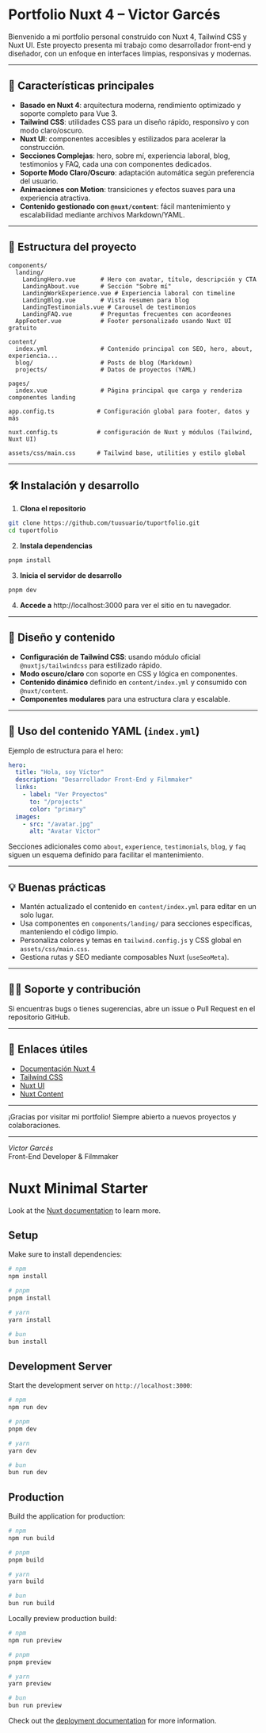 # Portfolio Nuxt 4 – Victor Garcés

Bienvenido a mi portfolio personal construido con Nuxt 4, Tailwind CSS y Nuxt UI. Este proyecto presenta mi trabajo como desarrollador front-end y diseñador, con un enfoque en interfaces limpias, responsivas y modernas.  

***

## 🚀 Características principales

- **Basado en Nuxt 4**: arquitectura moderna, rendimiento optimizado y soporte completo para Vue 3.  
- **Tailwind CSS**: utilidades CSS para un diseño rápido, responsivo y con modo claro/oscuro.  
- **Nuxt UI**: componentes accesibles y estilizados para acelerar la construcción.  
- **Secciones Complejas**: hero, sobre mí, experiencia laboral, blog, testimonios y FAQ, cada una con componentes dedicados.  
- **Soporte Modo Claro/Oscuro**: adaptación automática según preferencia del usuario.  
- **Animaciones con Motion**: transiciones y efectos suaves para una experiencia atractiva.  
- **Contenido gestionado con `@nuxt/content`**: fácil mantenimiento y escalabilidad mediante archivos Markdown/YAML.  

***

## 📂 Estructura del proyecto

```
components/
  landing/
    LandingHero.vue       # Hero con avatar, título, descripción y CTA
    LandingAbout.vue      # Sección "Sobre mí"
    LandingWorkExperience.vue # Experiencia laboral con timeline
    LandingBlog.vue       # Vista resumen para blog
    LandingTestimonials.vue # Carousel de testimonios
    LandingFAQ.vue        # Preguntas frecuentes con acordeones
  AppFooter.vue           # Footer personalizado usando Nuxt UI gratuito

content/
  index.yml               # Contenido principal con SEO, hero, about, experiencia...
  blog/                   # Posts de blog (Markdown)
  projects/               # Datos de proyectos (YAML)

pages/
  index.vue               # Página principal que carga y renderiza componentes landing

app.config.ts            # Configuración global para footer, datos y más

nuxt.config.ts           # configuración de Nuxt y módulos (Tailwind, Nuxt UI)

assets/css/main.css      # Tailwind base, utilities y estilo global
```

***

## 🛠️ Instalación y desarrollo

1. **Clona el repositorio**

```bash
git clone https://github.com/tuusuario/tuportfolio.git
cd tuportfolio
```

2. **Instala dependencias**

```bash
pnpm install
```

3. **Inicia el servidor de desarrollo**

```bash
pnpm dev
```

4. **Accede a** http://localhost:3000 para ver el sitio en tu navegador.

***

## 🎨 Diseño y contenido

- **Configuración de Tailwind CSS**: usando módulo oficial `@nuxtjs/tailwindcss` para estilizado rápido.  
- **Modo oscuro/claro** con soporte en CSS y lógica en componentes.  
- **Contenido dinámico** definido en `content/index.yml` y consumido con `@nuxt/content`.  
- **Componentes modulares** para una estructura clara y escalable.

***

## 📄 Uso del contenido YAML (`index.yml`)

Ejemplo de estructura para el hero:

```yaml
hero:
  title: "Hola, soy Víctor"
  description: "Desarrollador Front-End y Filmmaker"
  links:
    - label: "Ver Proyectos"
      to: "/projects"
      color: "primary"
  images:
    - src: "/avatar.jpg"
      alt: "Avatar Víctor"
```

Secciones adicionales como `about`, `experience`, `testimonials`, `blog`, y `faq` siguen un esquema definido para facilitar el mantenimiento.

***

## 💡 Buenas prácticas

- Mantén actualizado el contenido en `content/index.yml` para editar en un solo lugar.  
- Usa componentes en `components/landing/` para secciones específicas, manteniendo el código limpio.  
- Personaliza colores y temas en `tailwind.config.js` y CSS global en `assets/css/main.css`.  
- Gestiona rutas y SEO mediante composables Nuxt (`useSeoMeta`).

***

## 🙋‍♂️ Soporte y contribución

Si encuentras bugs o tienes sugerencias, abre un issue o Pull Request en el repositorio GitHub.

***

## 🔗 Enlaces útiles

- [Documentación Nuxt 4](https://v4.nuxtjs.org)  
- [Tailwind CSS](https://tailwindcss.com)  
- [Nuxt UI](https://ui.nuxtjs.org)  
- [Nuxt Content](https://content.nuxtjs.org)

***

¡Gracias por visitar mi portfolio! Siempre abierto a nuevos proyectos y colaboraciones.

***

*Victor Garcés*  
Front-End Developer & Filmmaker

# Nuxt Minimal Starter

Look at the [Nuxt documentation](https://nuxt.com/docs/getting-started/introduction) to learn more.

## Setup

Make sure to install dependencies:

```bash
# npm
npm install

# pnpm
pnpm install

# yarn
yarn install

# bun
bun install
```

## Development Server

Start the development server on `http://localhost:3000`:

```bash
# npm
npm run dev

# pnpm
pnpm dev

# yarn
yarn dev

# bun
bun run dev
```

## Production

Build the application for production:

```bash
# npm
npm run build

# pnpm
pnpm build

# yarn
yarn build

# bun
bun run build
```

Locally preview production build:

```bash
# npm
npm run preview

# pnpm
pnpm preview

# yarn
yarn preview

# bun
bun run preview
```

Check out the [deployment documentation](https://nuxt.com/docs/getting-started/deployment) for more information.
